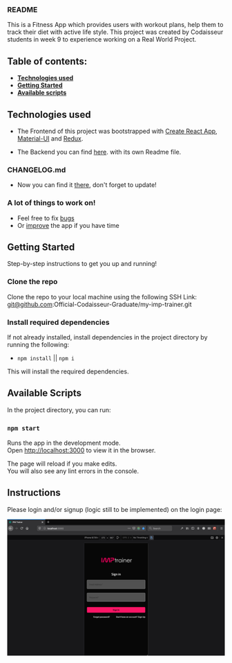 ### README

This is a Fitness App which provides users with workout plans, help them to track their diet with active life style.
This project was created by Codaisseur students in week 9 to experience working on a Real World Project.

## Table of contents:

- **[Technologies used](#technologies-used)**
- **[Getting Started](#getting-started)**
- **[Available scripts](#available-scripts)**

## Technologies used

- The Frontend of this project was bootstrapped with [Create React App](https://github.com/facebook/create-react-app), [Material-UI](https://material-ui.com/) and [Redux](https://redux.js.org/introduction/getting-started).

- The Backend you can find [here](https://github.com/Official-Codaisseur-Graduate/my-imp-trainer-server). with its own Readme file.

### CHANGELOG.md

- Now you can find it [there](https://github.com/Official-Codaisseur-Graduate/my-imp-trainer/blob/development/CHANGELOG.md), don't forget to update!

### A lot of things to work on!

- Feel free to fix [bugs](https://github.com/Official-Codaisseur-Graduate/my-imp-trainer/issues)
- Or [improve](https://github.com/Official-Codaisseur-Graduate/my-imp-trainer/issues?q=is%3Aopen+is%3Aissue+label%3Aenhancement) the app if you have time

## Getting Started

Step-by-step instructions to get you up and running!

### Clone the repo

Clone the repo to your local machine using the following SSH Link: git@github.com:Official-Codaisseur-Graduate/my-imp-trainer.git

### Install required dependencies

If not already installed, install dependencies in the project directory by running the following:

- `npm install` || `npm i`

This will install the required dependencies.

## Available Scripts

In the project directory, you can run:

### `npm start`

Runs the app in the development mode.<br />
Open [http://localhost:3000](http://localhost:3000) to view it in the browser.

The page will reload if you make edits.<br />
You will also see any lint errors in the console.

## Instructions

Please login and/or signup (logic still to be implemented) on the login page:

![Login screenshot](/src/images/login-page.png)
